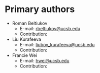 # Primary authors
- Roman Beltiukov   
  - E-mail: <rbeltiukov@ucsb.edu>  
  - Contribution: 
- Liu Kurafeeva
  - E-mail: <liubov_kurafeeva@ucsb.edu>
  - Contribution: 
- Francie Wei
  - E-mail: <hwei@ucsb.edu>
  - Contribution:  
